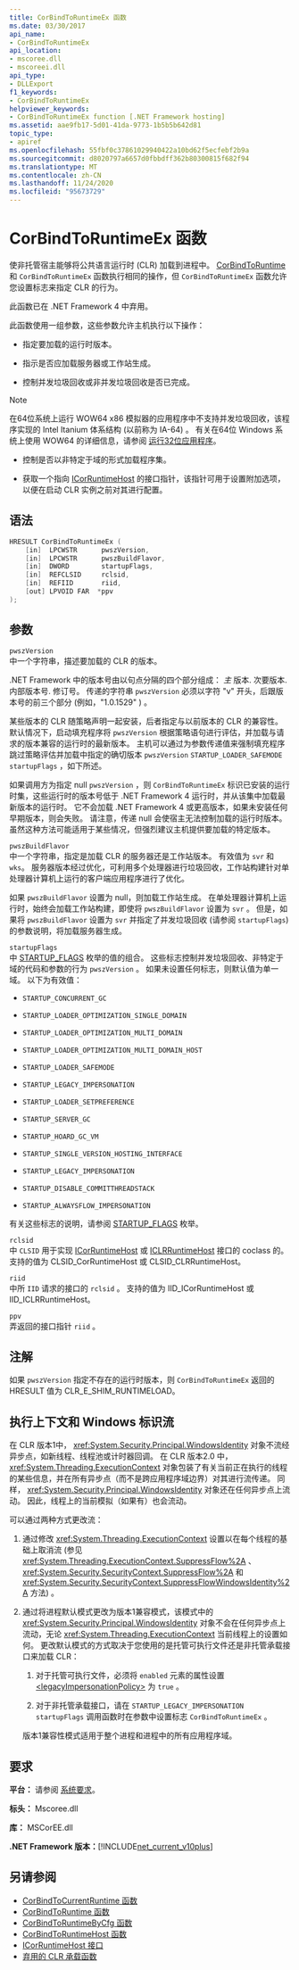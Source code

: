 ```yaml
---
title: CorBindToRuntimeEx 函数
ms.date: 03/30/2017
api_name:
- CorBindToRuntimeEx
api_location:
- mscoree.dll
- mscoreei.dll
api_type:
- DLLExport
f1_keywords:
- CorBindToRuntimeEx
helpviewer_keywords:
- CorBindToRuntimeEx function [.NET Framework hosting]
ms.assetid: aae9fb17-5d01-41da-9773-1b5b5b642d81
topic_type:
- apiref
ms.openlocfilehash: 55fbf0c37861029940422a10bd62f5ecfebf2b9a
ms.sourcegitcommit: d8020797a6657d0fbbdff362b80300815f682f94
ms.translationtype: MT
ms.contentlocale: zh-CN
ms.lasthandoff: 11/24/2020
ms.locfileid: "95673729"
---
```

# <a name="corbindtoruntimeex-function"></a>CorBindToRuntimeEx 函数

使非托管宿主能够将公共语言运行时 (CLR) 加载到进程中。 [CorBindToRuntime](corbindtoruntime-function.md)和 `CorBindToRuntimeEx` 函数执行相同的操作，但 `CorBindToRuntimeEx` 函数允许您设置标志来指定 CLR 的行为。  
  
 此函数已在 .NET Framework 4 中弃用。  
  
 此函数使用一组参数，这些参数允许主机执行以下操作：  
  
- 指定要加载的运行时版本。  
  
- 指示是否应加载服务器或工作站生成。  
  
- 控制并发垃圾回收或非并发垃圾回收是否已完成。  
  
> [!NOTE]
> 在64位系统上运行 WOW64 x86 模拟器的应用程序中不支持并发垃圾回收，该程序实现的 Intel Itanium 体系结构 (以前称为 IA-64) 。 有关在64位 Windows 系统上使用 WOW64 的详细信息，请参阅 [运行32位应用程序](/windows/desktop/WinProg64/running-32-bit-applications)。  
  
- 控制是否以非特定于域的形式加载程序集。  
  
- 获取一个指向 [ICorRuntimeHost](icorruntimehost-interface.md) 的接口指针，该指针可用于设置附加选项，以便在启动 CLR 实例之前对其进行配置。  
  
## <a name="syntax"></a>语法  
  
```cpp  
HRESULT CorBindToRuntimeEx (  
    [in]  LPCWSTR      pwszVersion,
    [in]  LPCWSTR      pwszBuildFlavor,
    [in]  DWORD        startupFlags,
    [in]  REFCLSID     rclsid,
    [in]  REFIID       riid,
    [out] LPVOID FAR  *ppv  
);  
```  
  
## <a name="parameters"></a>参数  

 `pwszVersion`  
 中一个字符串，描述要加载的 CLR 的版本。  
  
 .NET Framework 中的版本号由以句点分隔的四个部分组成： *主* 版本. 次要版本. 内部版本号. 修订号。 传递的字符串 `pwszVersion` 必须以字符 "v" 开头，后跟版本号的前三个部分 (例如，"1.0.1529" ) 。  
  
 某些版本的 CLR 随策略声明一起安装，后者指定与以前版本的 CLR 的兼容性。 默认情况下，启动填充程序将 `pwszVersion` 根据策略语句进行评估，并加载与请求的版本兼容的运行时的最新版本。 主机可以通过为参数传递值来强制填充程序跳过策略评估并加载中指定的确切版本 `pwszVersion`  `STARTUP_LOADER_SAFEMODE` `startupFlags` ，如下所述。  
  
 如果调用方为指定 null `pwszVersion` ，则 `CorBindToRuntimeEx` 标识已安装的运行时集，这些运行时的版本号低于 .NET Framework 4 运行时，并从该集中加载最新版本的运行时。 它不会加载 .NET Framework 4 或更高版本，如果未安装任何早期版本，则会失败。 请注意，传递 null 会使宿主无法控制加载的运行时版本。 虽然这种方法可能适用于某些情况，但强烈建议主机提供要加载的特定版本。  
  
 `pwszBuildFlavor`  
 中一个字符串，指定是加载 CLR 的服务器还是工作站版本。 有效值为 `svr` 和 `wks`。 服务器版本经过优化，可利用多个处理器进行垃圾回收，工作站构建针对单处理器计算机上运行的客户端应用程序进行了优化。  
  
 如果 `pwszBuildFlavor` 设置为 null，则加载工作站生成。 在单处理器计算机上运行时，始终会加载工作站构建，即使将 `pwszBuildFlavor` 设置为 `svr` 。 但是，如果将 `pwszBuildFlavor` 设置为 `svr` 并指定了并发垃圾回收 (请参阅 `startupFlags`) 的参数说明，将加载服务器生成。  
  
 `startupFlags`  
 中 [STARTUP_FLAGS](startup-flags-enumeration.md) 枚举的值的组合。 这些标志控制并发垃圾回收、非特定于域的代码和参数的行为 `pwszVersion` 。 如果未设置任何标志，则默认值为单一域。 以下为有效值：  
  
- `STARTUP_CONCURRENT_GC`  
  
- `STARTUP_LOADER_OPTIMIZATION_SINGLE_DOMAIN`  
  
- `STARTUP_LOADER_OPTIMIZATION_MULTI_DOMAIN`  
  
- `STARTUP_LOADER_OPTIMIZATION_MULTI_DOMAIN_HOST`  
  
- `STARTUP_LOADER_SAFEMODE`  
  
- `STARTUP_LEGACY_IMPERSONATION`  
  
- `STARTUP_LOADER_SETPREFERENCE`  
  
- `STARTUP_SERVER_GC`  
  
- `STARTUP_HOARD_GC_VM`  
  
- `STARTUP_SINGLE_VERSION_HOSTING_INTERFACE`  
  
- `STARTUP_LEGACY_IMPERSONATION`  
  
- `STARTUP_DISABLE_COMMITTHREADSTACK`  
  
- `STARTUP_ALWAYSFLOW_IMPERSONATION`  
  
 有关这些标志的说明，请参阅 [STARTUP_FLAGS](startup-flags-enumeration.md) 枚举。  
  
 `rclsid`  
 中 `CLSID` 用于实现 [ICorRuntimeHost](icorruntimehost-interface.md) 或 [ICLRRuntimeHost](iclrruntimehost-interface.md) 接口的 coclass 的。 支持的值为 CLSID_CorRuntimeHost 或 CLSID_CLRRuntimeHost。  
  
 `riid`  
 中所 `IID` 请求的接口的 `rclsid` 。 支持的值为 IID_ICorRuntimeHost 或 IID_ICLRRuntimeHost。  
  
 `ppv`  
 弄返回的接口指针 `riid` 。  
  
## <a name="remarks"></a>注解  

 如果 `pwszVersion` 指定不存在的运行时版本，则 `CorBindToRuntimeEx` 返回的 HRESULT 值为 CLR_E_SHIM_RUNTIMELOAD。  
  
## <a name="execution-context-and-flow-of-windows-identity"></a>执行上下文和 Windows 标识流  

 在 CLR 版本1中， <xref:System.Security.Principal.WindowsIdentity> 对象不流经异步点，如新线程、线程池或计时器回调。 在 CLR 版本2.0 中， <xref:System.Threading.ExecutionContext> 对象包装了有关当前正在执行的线程的某些信息，并在所有异步点（而不是跨应用程序域边界）对其进行流传递。 同样， <xref:System.Security.Principal.WindowsIdentity> 对象还在任何异步点上流动。 因此，线程上的当前模拟（如果有）也会流动。  
  
 可以通过两种方式更改流：  
  
1. 通过修改 <xref:System.Threading.ExecutionContext> 设置以在每个线程的基础上取消流 (参见 <xref:System.Threading.ExecutionContext.SuppressFlow%2A> 、 <xref:System.Security.SecurityContext.SuppressFlow%2A> 和 <xref:System.Security.SecurityContext.SuppressFlowWindowsIdentity%2A> 方法) 。  
  
2. 通过将进程默认模式更改为版本1兼容模式，该模式中的 <xref:System.Security.Principal.WindowsIdentity> 对象不会在任何异步点上流动，无论 <xref:System.Threading.ExecutionContext> 当前线程上的设置如何。 更改默认模式的方式取决于您使用的是托管可执行文件还是非托管承载接口来加载 CLR：  
  
    1. 对于托管可执行文件，必须将 `enabled` 元素的属性设置 [\<legacyImpersonationPolicy>](../../configure-apps/file-schema/runtime/legacyimpersonationpolicy-element.md) 为 `true` 。  
  
    2. 对于非托管承载接口，请在 `STARTUP_LEGACY_IMPERSONATION` `startupFlags` 调用函数时在参数中设置标志 `CorBindToRuntimeEx` 。  
  
     版本1兼容性模式适用于整个进程和进程中的所有应用程序域。  
  
## <a name="requirements"></a>要求  

 **平台：** 请参阅 [系统要求](../../get-started/system-requirements.md)。  
  
 **标头：** Mscoree.dll  
  
 **库：** MSCorEE.dll  
  
 **.NET Framework 版本：**[!INCLUDE[net_current_v10plus](../../../../includes/net-current-v10plus-md.md)]  
  
## <a name="see-also"></a>另请参阅

- [CorBindToCurrentRuntime 函数](corbindtocurrentruntime-function.md)
- [CorBindToRuntime 函数](corbindtoruntime-function.md)
- [CorBindToRuntimeByCfg 函数](corbindtoruntimebycfg-function.md)
- [CorBindToRuntimeHost 函数](corbindtoruntimehost-function.md)
- [ICorRuntimeHost 接口](icorruntimehost-interface.md)
- [弃用的 CLR 承载函数](deprecated-clr-hosting-functions.md)
